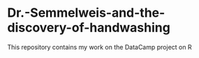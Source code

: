 # Dr.-Semmelweis-and-the-discovery-of-handwashing
This repository contains my work on the DataCamp project on R

